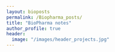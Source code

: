 ```yaml
---
layout: bioposts
permalink: /Biopharma_posts/
title: "BioPharma notes"
author_profile: true
header:
  image: "/images/header_projects.jpg"
---
```



